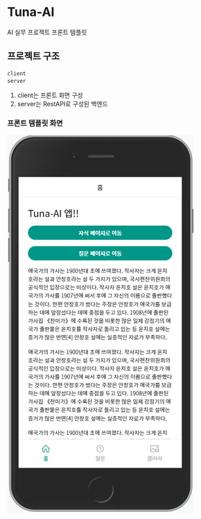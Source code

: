 # Tuna-AI

AI 실무 프로젝트 프론트 템플릿

## 프로젝트 구조
```bash
client
server
```
1. client는 프론트 화면 구성
2. server는 RestAPI로 구성된 백엔드

### 프론트 템플릿 화면
![홈화면](./images/home.png)


